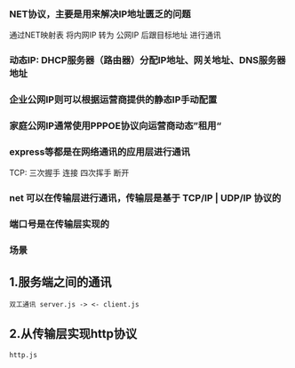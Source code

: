 ### NET协议，主要是用来解决IP地址匮乏的问题
  通过NET映射表 将内网IP 转为 公网IP 后跟目标地址 进行通讯

### 动态IP: DHCP服务器（路由器）分配IP地址、网关地址、DNS服务器地址
### 企业公网IP则可以根据运营商提供的静态IP手动配置
### 家庭公网IP通常使用PPPOE协议向运营商动态”租用“

### express等都是在网络通讯的应用层进行通讯

TCP: 
  三次握手 连接
  四次挥手 断开

### net 可以在传输层进行通讯，传输层是基于 TCP/IP | UDP/IP 协议的
### 端口号是在传输层实现的


### 场景
  ## 1.服务端之间的通讯
    双工通讯 server.js -> <- client.js
  ## 2.从传输层实现http协议
    http.js